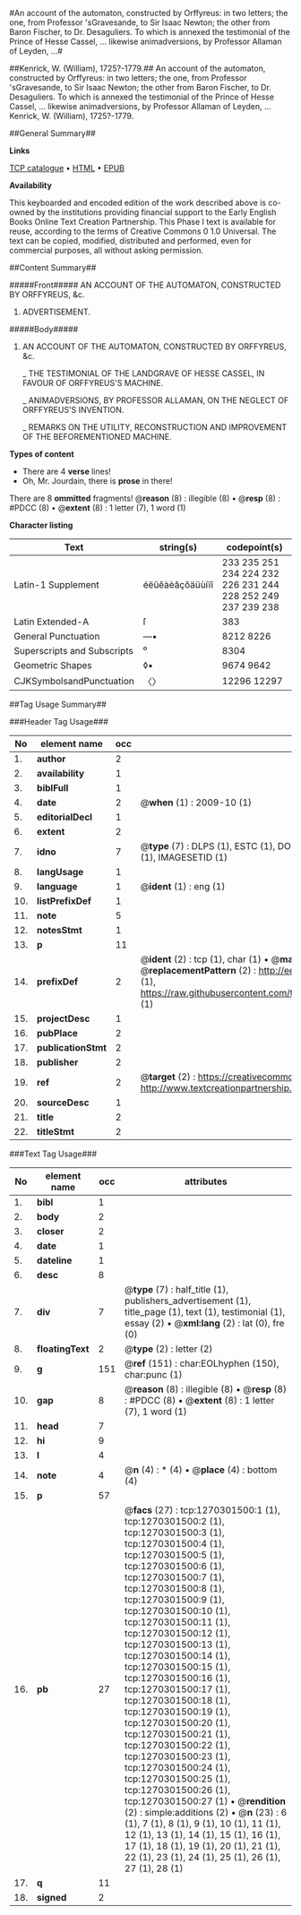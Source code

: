 #An account of the automaton, constructed by Orffyreus: in two letters; the one, from Professor 'sGravesande, to Sir Isaac Newton; the other from Baron Fischer, to Dr. Desaguliers. To which is annexed the testimonial of the Prince of Hesse Cassel, ... likewise animadversions, by Professor Allaman of Leyden, ...#

##Kenrick, W. (William), 1725?-1779.##
An account of the automaton, constructed by Orffyreus: in two letters; the one, from Professor 'sGravesande, to Sir Isaac Newton; the other from Baron Fischer, to Dr. Desaguliers. To which is annexed the testimonial of the Prince of Hesse Cassel, ... likewise animadversions, by Professor Allaman of Leyden, ...
Kenrick, W. (William), 1725?-1779.

##General Summary##

**Links**

[TCP catalogue](http://www.ota.ox.ac.uk/tcp/)  • 
[HTML](http://tei.it.ox.ac.uk/tcp/Texts-HTML/free/004/004818871.html)  • 
[EPUB](http://tei.it.ox.ac.uk/tcp/Texts-EPUB/free/004/004818871.epub)

**Availability**

This keyboarded and encoded edition of the
	       work described above is co-owned by the institutions
	       providing financial support to the Early English Books
	       Online Text Creation Partnership. This Phase I text is
	       available for reuse, according to the terms of Creative
	       Commons 0 1.0 Universal. The text can be copied,
	       modified, distributed and performed, even for
	       commercial purposes, all without asking permission.


##Content Summary##

#####Front#####
AN ACCOUNT OF THE AUTOMATON, CONSTRUCTED BY ORFFYREUS, &c.
1. ADVERTISEMENT.

#####Body#####

1. AN ACCOUNT OF THE AUTOMATON, CONSTRUCTED BY ORFFYREUS, &c.

    _ THE TESTIMONIAL OF THE LANDGRAVE OF HESSE CASSEL, IN FAVOUR OF ORFFYREUS'S MACHINE.

    _ ANIMADVERSIONS, BY PROFESSOR ALLAMAN, ON THE NEGLECT OF ORFFYREUS'S INVENTION.

    _ REMARKS ON THE UTILITY, RECONSTRUCTION AND IMPROVEMENT OF THE BEFOREMENTIONED MACHINE.

**Types of content**

  * There are 4 **verse** lines!
  * Oh, Mr. Jourdain, there is **prose** in there!

There are 8 **ommitted** fragments! 
 @__reason__ (8) : illegible (8)  •  @__resp__ (8) : #PDCC (8)  •  @__extent__ (8) : 1 letter (7), 1 word (1)

**Character listing**


|Text|string(s)|codepoint(s)|
|---|---|---|
|Latin-1 Supplement|éëûêàèâçôäüùíïî|233 235 251 234 224 232 226 231 244 228 252 249 237 239 238|
|Latin Extended-A|ſ|383|
|General Punctuation|—•|8212 8226|
|Superscripts             and Subscripts|⁰|8304|
|Geometric Shapes|◊▪|9674 9642|
|CJKSymbolsandPunctuation|〈〉|12296 12297|

##Tag Usage Summary##

###Header Tag Usage###

|No|element name|occ|attributes|
|---|---|---|---|
|1.|__author__|2||
|2.|__availability__|1||
|3.|__biblFull__|1||
|4.|__date__|2| @__when__ (1) : 2009-10 (1)|
|5.|__editorialDecl__|1||
|6.|__extent__|2||
|7.|__idno__|7| @__type__ (7) : DLPS (1), ESTC (1), DOCNO (1), TCP (1), GALEDOCNO (1), CONTENTSET (1), IMAGESETID (1)|
|8.|__langUsage__|1||
|9.|__language__|1| @__ident__ (1) : eng (1)|
|10.|__listPrefixDef__|1||
|11.|__note__|5||
|12.|__notesStmt__|1||
|13.|__p__|11||
|14.|__prefixDef__|2| @__ident__ (2) : tcp (1), char (1)  •  @__matchPattern__ (2) : ([0-9\-]+):([0-9IVX]+) (1), (.+) (1)  •  @__replacementPattern__ (2) : http://eebo.chadwyck.com/downloadtiff?vid=$1&page=$2 (1), https://raw.githubusercontent.com/textcreationpartnership/Texts/master/tcpchars.xml#$1 (1)|
|15.|__projectDesc__|1||
|16.|__pubPlace__|2||
|17.|__publicationStmt__|2||
|18.|__publisher__|2||
|19.|__ref__|2| @__target__ (2) : https://creativecommons.org/publicdomain/zero/1.0/ (1), http://www.textcreationpartnership.org/docs/. (1)|
|20.|__sourceDesc__|1||
|21.|__title__|2||
|22.|__titleStmt__|2||


###Text Tag Usage###

|No|element name|occ|attributes|
|---|---|---|---|
|1.|__bibl__|1||
|2.|__body__|2||
|3.|__closer__|2||
|4.|__date__|1||
|5.|__dateline__|1||
|6.|__desc__|8||
|7.|__div__|7| @__type__ (7) : half_title (1), publishers_advertisement (1), title_page (1), text (1), testimonial (1), essay (2)  •  @__xml:lang__ (2) : lat (0), fre (0)|
|8.|__floatingText__|2| @__type__ (2) : letter (2)|
|9.|__g__|151| @__ref__ (151) : char:EOLhyphen (150), char:punc (1)|
|10.|__gap__|8| @__reason__ (8) : illegible (8)  •  @__resp__ (8) : #PDCC (8)  •  @__extent__ (8) : 1 letter (7), 1 word (1)|
|11.|__head__|7||
|12.|__hi__|9||
|13.|__l__|4||
|14.|__note__|4| @__n__ (4) : * (4)  •  @__place__ (4) : bottom (4)|
|15.|__p__|57||
|16.|__pb__|27| @__facs__ (27) : tcp:1270301500:1 (1), tcp:1270301500:2 (1), tcp:1270301500:3 (1), tcp:1270301500:4 (1), tcp:1270301500:5 (1), tcp:1270301500:6 (1), tcp:1270301500:7 (1), tcp:1270301500:8 (1), tcp:1270301500:9 (1), tcp:1270301500:10 (1), tcp:1270301500:11 (1), tcp:1270301500:12 (1), tcp:1270301500:13 (1), tcp:1270301500:14 (1), tcp:1270301500:15 (1), tcp:1270301500:16 (1), tcp:1270301500:17 (1), tcp:1270301500:18 (1), tcp:1270301500:19 (1), tcp:1270301500:20 (1), tcp:1270301500:21 (1), tcp:1270301500:22 (1), tcp:1270301500:23 (1), tcp:1270301500:24 (1), tcp:1270301500:25 (1), tcp:1270301500:26 (1), tcp:1270301500:27 (1)  •  @__rendition__ (2) : simple:additions (2)  •  @__n__ (23) : 6 (1), 7 (1), 8 (1), 9 (1), 10 (1), 11 (1), 12 (1), 13 (1), 14 (1), 15 (1), 16 (1), 17 (1), 18 (1), 19 (1), 20 (1), 21 (1), 22 (1), 23 (1), 24 (1), 25 (1), 26 (1), 27 (1), 28 (1)|
|17.|__q__|11||
|18.|__signed__|2||
